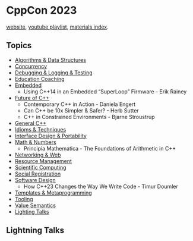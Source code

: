 <!--
ignore these words in spell check for this file
// cSpell:ignore
-->

# CppCon 2023

[website](https://cppcon.org/), [youtube playlist](https://www.youtube.com/playlist?list=PLHTh1InhhwT6c2JNtUiJkaH8YRqzhU7Ag), [materials index](https://github.com/CppCon/CppCon2022).

## Topics

- [Algorithms & Data Structures](Algorithms%20&%20Data%20Structures.md)
- [Concurrency](Concurrency.md)
- [Debugging & Logging & Testing](Debugging%20&%20Logging%20&%20Testing.md)
- [Education Coaching](Education%20Coaching.md)
- [Embedded](Embedded.md)
  - Using C++14 in an Embedded “SuperLoop” Firmware - Erik Rainey
- [Future of C++](Future%20of%20C++.md)
  - Contemporary C++ in Action - Daniela Engert
  - Can C++ be 10x Simpler & Safer? - Herb Sutter
  - C++ in Constrained Environments - Bjarne Stroustrup
- [General C++](General%20C++.md)
- [Idioms & Techniques](Idioms%20&%20Techniques.md)
- [Interface Design & Portability](Interface%20Design%20&%20Portability.md)
- [Math & Numbers](Math%20&%20Numbers.md)
  - Principia Mathematica - The Foundations of Arithmetic in C++
- [Networking & Web](Networking%20&%20Web.md)
- [Resource Management](Resource%20Management.md)
- [Scientific Computing](Scientific%20Computing.md)
- [Social Registration](Social%20Registration.md)
- [Software Design](Software%20Design.md)
  - How C++23 Changes the Way We Write Code - Timur Doumler
- [Templates & Metaprogramming](Templates%20&%20Metaprogramming.md)
- [Tooling](Tooling.md)
- [Value Semantics](Value%20Semantics.md)
- [Lighting Talks](#lightning-talks)

## Lightning Talks
